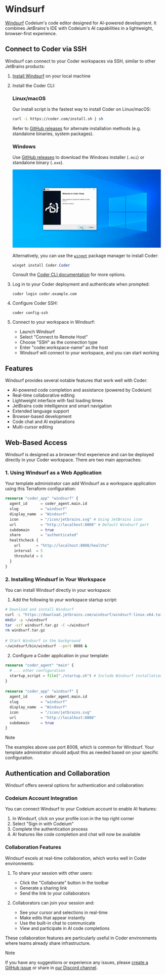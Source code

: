 # Windsurf

[Windsurf](https://codeium.com/windsurf) Codeium's code editor designed for AI-powered development. It combines JetBrains's IDE with Codeium's AI capabilities in a lightweight, browser-first experience.

## Connect to Coder via SSH

Windsurf can connect to your Coder workspaces via SSH, similar to other JetBrains products:

1. [Install Windsurf](https://www.jetbrains.com/windsurf/) on your local machine
1. Install the Coder CLI:

   <!-- copied from docs/install/cli.md - make changes there -->

   <div class="tabs">

   ### Linux/macOS

   Our install script is the fastest way to install Coder on Linux/macOS:

   ```sh
   curl -L https://coder.com/install.sh | sh
   ```

   Refer to [GitHub releases](https://github.com/coder/coder/releases) for
   alternate installation methods (e.g. standalone binaries, system packages).

   ### Windows

   Use [GitHub releases](https://github.com/coder/coder/releases) to download the
   Windows installer (`.msi`) or standalone binary (`.exe`).

   ![Windows setup wizard](../../images/install/windows-installer.png)

   Alternatively, you can use the
   [`winget`](https://learn.microsoft.com/en-us/windows/package-manager/winget/#use-winget)
   package manager to install Coder:

   ```powershell
   winget install Coder.Coder
   ```

   </div>

   Consult the [Coder CLI documentation](../../install/cli.md) for more options.

1. Log in to your Coder deployment and authenticate when prompted:

   ```shell
   coder login coder.example.com
   ```

1. Configure Coder SSH:

   ```shell
   coder config-ssh
   ```

1. Connect to your workspace in Windsurf:

   - Launch Windsurf
   - Select "Connect to Remote Host"
   - Choose "SSH" as the connection type
   - Enter "coder.workspace-name" as the host
   - Windsurf will connect to your workspace, and you can start working

## Features

Windsurf provides several notable features that work well with Coder:

- AI-powered code completion and assistance (powered by Codeium)
- Real-time collaborative editing
- Lightweight interface with fast loading times
- JetBrains code intelligence and smart navigation
- Extended language support
- Browser-based development
- Code chat and AI explanations
- Multi-cursor editing

## Web-Based Access

Windsurf is designed as a browser-first experience and can be deployed directly in your Coder workspace. There are two main approaches:

### 1. Using Windsurf as a Web Application

Your template administrator can add Windsurf as a workspace application using this Terraform configuration:

```tf
resource "coder_app" "windsurf" {
  agent_id      = coder_agent.main.id
  slug          = "windsurf"
  display_name  = "Windsurf"
  icon          = "/icon/jetbrains.svg" # Using JetBrains icon
  url           = "http://localhost:8008" # Default Windsurf port
  subdomain     = true
  share         = "authenticated"
  healthcheck {
    url       = "http://localhost:8008/healthz"
    interval  = 5
    threshold = 6
  }
}
```

### 2. Installing Windsurf in Your Workspace

You can install Windsurf directly in your workspace:

1. Add the following to your workspace startup script:

```bash
# Download and install Windsurf
curl -L "https://download.jetbrains.com/windsurf/windsurf-linux-x64.tar.gz" -o windsurf.tar.gz
mkdir -p ~/windsurf
tar -xzf windsurf.tar.gz -C ~/windsurf
rm windsurf.tar.gz

# Start Windsurf in the background
~/windsurf/bin/windsurf --port 8008 &
```

2. Configure a Coder application in your template:

```tf
resource "coder_agent" "main" {
  # ... other configuration
  startup_script = file("./startup.sh") # Include Windsurf installation
}

resource "coder_app" "windsurf" {
  agent_id      = coder_agent.main.id
  slug          = "windsurf"
  display_name  = "Windsurf"
  icon          = "/icon/jetbrains.svg"
  url           = "http://localhost:8008"
  subdomain     = true
}
```

> [!NOTE]
> The examples above use port 8008, which is common for Windsurf. Your template administrator should adjust this as needed based on your specific configuration.

## Authentication and Collaboration

Windsurf offers several options for authentication and collaboration:

### Codeium Account Integration

You can connect Windsurf to your Codeium account to enable AI features:

1. In Windsurf, click on your profile icon in the top right corner
2. Select "Sign in with Codeium"
3. Complete the authentication process
4. AI features like code completion and chat will now be available

### Collaboration Features

Windsurf excels at real-time collaboration, which works well in Coder environments:

1. To share your session with other users:
   - Click the "Collaborate" button in the toolbar
   - Generate a sharing link
   - Send the link to your collaborators

2. Collaborators can join your session and:
   - See your cursor and selections in real-time
   - Make edits that appear instantly
   - Use the built-in chat to communicate
   - View and participate in AI code completions

These collaboration features are particularly useful in Coder environments where teams already share infrastructure.

> [!NOTE]
> If you have any suggestions or experience any issues, please
> [create a GitHub issue](https://github.com/coder/coder/issues) or share in
> [our Discord channel](https://discord.gg/coder).
